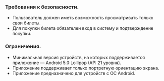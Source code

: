 ### Требования к безопасности.
* Пользователь должен иметь возможность просматривать только свои билеты.
* Для покупки билета обязателен вход в систему и подтверждение покупки.
### Ограничения.
* Минимальная версия устройств, на которых поддерживается приложение &mdash; Android  5.0 Lollipop (API 21 уровня).
* Приложение поддерживает только портретную ориентацию экрана.
* Приложение предназначено для устройств с ОС Android.
